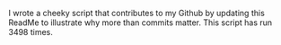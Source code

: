 I wrote a cheeky script that contributes to my Github by updating this ReadMe to illustrate why more than commits matter. This script has run 3498 times.